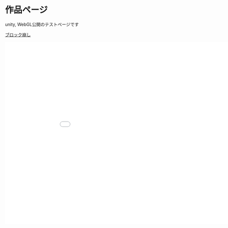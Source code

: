 <html lang="ja">
    <head>
        <meta charset="utf8">
        <link rel="stylesheet" href="style.css">
    </head>
    <body>
        <h1>作品ページ</h1>
        <p>unity, WebGL公開のテストページです</p>
        <a href="./practice1/index.html">ブロック崩し</a>
        <dl>
            <!-- <iframe width="幅の数値" height="高さの数値" src="WebGLプレイヤーを公開しているURL" frameborder="0" allowfullscreen></iframe> -->
            <div class="webgl"><iframe width="960" height="600" src="./practice1/index.html" frameborder="0" allowfullscreen></iframe></div>
        </dl>
    </body>
</html>
